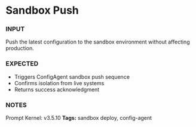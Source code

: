 # Sandbox Push
<!-- markdownlint-disable MD001 -->

### INPUT
Push the latest configuration to the sandbox environment without affecting production.

### EXPECTED
- Triggers ConfigAgent sandbox push sequence
- Confirms isolation from live systems
- Returns success acknowledgment

### NOTES
Prompt Kernel: v3.5.10
**Tags:** sandbox deploy, config-agent

